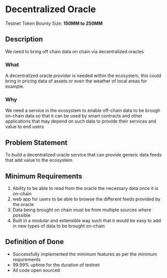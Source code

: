 # Decentralized Oracle

Testnet Token Bounty Size: **150MM to 250MM**

## Description

We need to bring off chain data on chain via decentralized oracles

### What

A decentralized oracle provider is needed within the ecosystem, this could bring in pricing data of assets or even the weather of local areas for example.

### Why

We need a service in the ecosystem to enable off-chain data to be brough on-chain data so that it can be used by smart contracts and other applications that may depend on such data to provide their services and value to end users

## Problem Statement

To build a decentralized oracle service that can provide generic data feeds that add value to the ecosystem.

## Minimum Requirements

1. Ability to be able to read from the oracle the necessary data once it is on-chain
2. web app for users to be able to browse the different feeds provided by the oracle
3. Data being brought on chain must be from multiple sources where possible
4. Built in a modular and extensible way such that it would be easy to add in new types of data to be brought on-chain

## Definition of Done

- Successfully implemented the minimum features as per the minimum requirements
- 99.99% uptime for the duration of testnet
- All code open sourced
